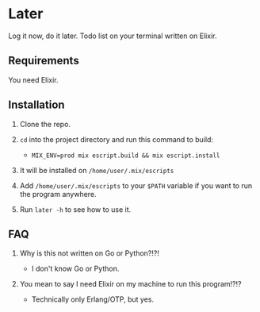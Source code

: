 # Later
Log it now, do it later. Todo list on your terminal written on Elixir.

## Requirements

You need Elixir.

## Installation

1. Clone the repo.

2. `cd` into the project directory and run this command to build:
	- `MIX_ENV=prod mix escript.build && mix escript.install`

3. It will be installed on `/home/user/.mix/escripts`

4. Add `/home/user/.mix/escripts` to your `$PATH` variable if you want to run the program anywhere.

5. Run `later -h` to see how to use it.

## FAQ

1. Why is this not written on Go or Python?!?!
	- I don't know Go or Python.

2. You mean to say I need Elixir on my machine to run this program!?!?
	- Technically only Erlang/OTP, but yes.